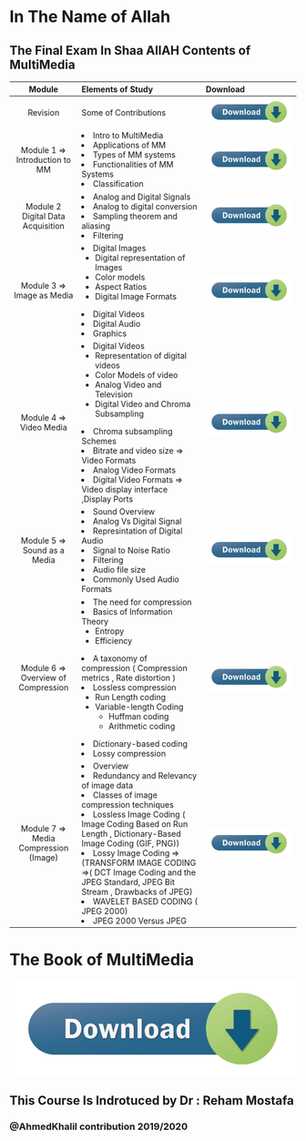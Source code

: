 # In The Name of Allah 

## The Final Exam In Shaa AllAH Contents of MultiMedia
|Module| Elements of Study|Download|
|:--:|:--|:--|
|Revision|Some of Contributions |[![button](PICS/1.png)](https://minhaskamal.github.io/DownGit/#/home?url=https://github.com/mansoura-cis/4th_Grade_IS-Master-/blob/master/MultiMedia%7BDr_Reham_Mostafa%7D/Revision%20Version%201.0%20.pdf)|
| Module 1 => Introduction to MM|<li>Intro to MultiMedia <li> Applications of MM <li>Types of MM systems <li> Functionalities of MM Systems <li>Classification |[![button](PICS/1.png)](https://minhaskamal.github.io/DownGit/#/home?url=https://github.com/mansoura-cis/4th_Grade_IS-Master-/blob/master/MultiMedia%7BDr_Reham_Mostafa%7D/Module1%20Intro%20to%20MultiMedia/README.pdf) |
| Module 2 Digital Data Acquisition|<li> Analog and Digital Signals <li> Analog to digital conversion <li> Sampling theorem and aliasing <li> Filtering  |[![button](PICS/1.png)](https://minhaskamal.github.io/DownGit/#/home?url=https://github.com/mansoura-cis/4th_Grade_IS-Master-/blob/master/MultiMedia%7BDr_Reham_Mostafa%7D/Module2%20Digital%20Data%20Aquisition/MM-Lec_2.pdf)|
| Module 3 => Image as Media|<li> Digital Images <ul> <li> Digital representation of Images <li> Color models<li>Aspect Ratios <li> Digital Image Formats</ul> <li> Digital Videos <li> Digital Audio <li>Graphics  |[![button](PICS/1.png)](https://minhaskamal.github.io/DownGit/#/home?url=https://github.com/mansoura-cis/4th_Grade_IS-Master-/blob/master/MultiMedia%7BDr_Reham_Mostafa%7D/Module3%20Image/MM_04.pdf) |
| Module 4 => Video Media|<li> Digital Videos <ul><li>  Representation of digital videos <li>  Color Models of video <li>  Analog Video and Television <li>  Digital Video and Chroma Subsampling </ul><li>  Chroma subsampling Schemes <li> Bitrate and video size => Video Formats <li> Analog Video Formats <li> Digital Video Formats => Video display interface ,Display Ports|[![button](PICS/1.png)](https://minhaskamal.github.io/DownGit/#/home?url=https://github.com/mansoura-cis/4th_Grade_IS-Master-/blob/master/MultiMedia%7BDr_Reham_Mostafa%7D/Module4%20video/MM_04-1.pdf)|
| Module 5 => Sound as a Media|<li> Sound Overview <li> Analog Vs Digital Signal <li>Represintation of Digital Audio<li> Signal to Noise Ratio <li>Filtering <li>Audio file size <li>Commonly Used Audio Formats|[![button](PICS/1.png)](https://minhaskamal.github.io/DownGit/#/home?url=https://github.com/mansoura-cis/4th_Grade_IS-Master-/blob/master/MultiMedia%7BDr_Reham_Mostafa%7D/Module5%20Sound/MM_05.pdf) |
| Module 6 => Overview of Compression |<li>The need for compression <li> Basics of Information Theory <ul><li> Entropy <li> Efficiency </ul> <li>  A taxonomy of compression ( Compression metrics , Rate distortion )<li> Lossless compression <ul><li> Run Length coding <li> Variable-length Coding <ul><li> Huffman coding <li> Arithmetic coding</ul></ul> <li> Dictionary-based coding <li> Lossy compression |[![button](PICS/1.png)](https://minhaskamal.github.io/DownGit/#/home?url=https://github.com/mansoura-cis/4th_Grade_IS-Master-/blob/master/MultiMedia%7BDr_Reham_Mostafa%7D/Module6%20Compression/MM_06.pdf)|
| Module 7 => Media Compression (Image)|<li> Overview <li> Redundancy and Relevancy of image data <li> Classes of image compression techniques <li> Lossless Image Coding ( Image Coding Based on Run Length , Dictionary-Based Image Coding (GIF, PNG)) <li> Lossy Image Coding => (TRANSFORM IMAGE CODING =>( DCT Image Coding and the JPEG Standard, JPEG Bit Stream , Drawbacks of JPEG) <li>  WAVELET BASED CODING ( JPEG 2000) <li> JPEG 2000 Versus JPEG |[![button](PICS/1.png)](https://minhaskamal.github.io/DownGit/#/home?url=https://github.com/mansoura-cis/4th_Grade_IS-Master-/blob/master/MultiMedia%7BDr_Reham_Mostafa%7D/Module6%20Compression/MM_06.pdf)|

# The Book of MultiMedia
[![button](PICS/1.png)](https://minhaskamal.github.io/DownGit/#/home?url=https://github.com/mansoura-cis/4th_Grade_IS-Master-/blob/master/MultiMedia%7BDr_Reham_Mostafa%7D/MultimediaBook/MultimediaBookDr.Reham.exe)


## This Course Is Indrotuced by Dr : Reham Mostafa
### @AhmedKhalil contribution 2019/2020

